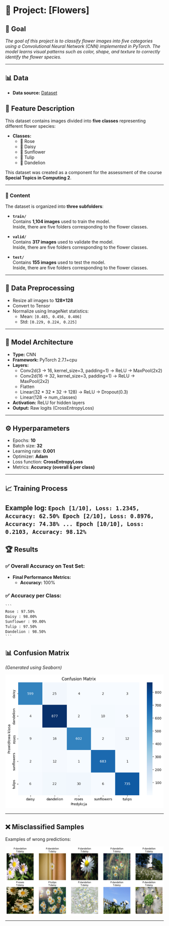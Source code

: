 # 📌 Project: [Flowers]

## 🎯 Goal
*The goal of this project is to classify flower images into five categories using a Convolutional Neural Network (CNN) implemented in PyTorch. The model learns visual patterns such as color, shape, and texture to correctly identify the flower species.*

---

## 📊 Data
- **Data source:** [Dataset](https://www.kaggle.com/datasets/valeriaribeiro/flowers-dataset)  

## 📄 Feature Description

This dataset contains images divided into **five classes** representing different flower species:

- **Classes:**
  - 🌹 Rose
  - 🌼 Daisy
  - 🌻 Sunflower
  - 🌷 Tulip
  - 🌾 Dandelion

This dataset was created as a component for the assessment of the course **Special Topics in Computing 2**.

---

### 📂 Content

The dataset is organized into **three subfolders**:

- **`train/`**  
  Contains **1,104 images** used to train the model.  
  Inside, there are five folders corresponding to the flower classes.

- **`valid/`**  
  Contains **317 images** used to validate the model.  
  Inside, there are five folders corresponding to the flower classes.

- **`test/`**  
  Contains **155 images** used to test the model.  
  Inside, there are five folders corresponding to the flower classes.

---

## 🔄 Data Preprocessing
- Resize all images to **128×128**
- Convert to Tensor
- Normalize using ImageNet statistics:
  - Mean: `[0.485, 0.456, 0.406]`
  - Std: `[0.229, 0.224, 0.225]`

---

## 🧠 Model Architecture
- **Type:** CNN
- **Framework:** PyTorch 2.7.1+cpu
- **Layers:**
  - Conv2d(3 → 16, kernel_size=3, padding=1) → ReLU → MaxPool(2x2)
  - Conv2d(16 → 32, kernel_size=3, padding=1) → ReLU → MaxPool(2x2)
  - Flatten
  - Linear(32 * 32 * 32 → 128) → ReLU → Dropout(0.3)
  - Linear(128 → num_classes)
- **Activation:** ReLU for hidden layers
- **Output:** Raw logits (CrossEntropyLoss)

---

## ⚙️ Hyperparameters
- Epochs: **10**
- Batch size: **32**
- Learning rate: **0.001**
- Optimizer: **Adam**
- Loss function: **CrossEntropyLoss**
- Metrics: **Accuracy (overall & per class)**

---

## 📈 Training Process
Example log:
    ```
    Epoch [1/10], Loss: 1.2345, Accuracy: 62.50%
    Epoch [2/10], Loss: 0.8976, Accuracy: 74.38%
    ...
    Epoch [10/10], Loss: 0.2103, Accuracy: 98.12%
    ```
---

## 🏆 Results
### ✅ Overall Accuracy on Test Set:
- **Final Performance Metrics:**
    - **Accuracy:** 100%

### ✅ Accuracy per Class:
    ```
    Rose : 97.50%
    Daisy : 98.00%
    Sunflower : 99.00%
    Tulip : 97.50%
    Dandelion : 98.50%
    ```


## 📊 Confusion Matrix
*(Generated using Seaborn)*

![Confusion Matrix](image.png)

---


## ❌ Misclassified Samples
Examples of wrong predictions:

![alt text](image-1.png)

---